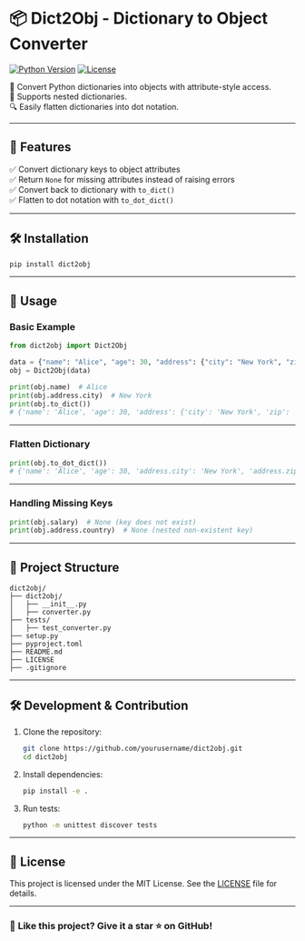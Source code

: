 # 📦 Dict2Obj - Dictionary to Object Converter

[![Python Version](https://img.shields.io/badge/python-3.6%2B-blue.svg)](https://www.python.org/downloads/)
[![License](https://img.shields.io/badge/license-MIT-green.svg)](LICENSE)

🚀 Convert Python dictionaries into objects with attribute-style access.  
🔄 Supports nested dictionaries.  
🔍 Easily flatten dictionaries into dot notation.

---

## 🐜 Features

✅ Convert dictionary keys to object attributes  
✅ Return `None` for missing attributes instead of raising errors  
✅ Convert back to dictionary with `to_dict()`  
✅ Flatten to dot notation with `to_dot_dict()`  

---

## 🛠 Installation

```sh
pip install dict2obj
```

---

## 🚀 Usage

### **Basic Example**
```python
from dict2obj import Dict2Obj

data = {"name": "Alice", "age": 30, "address": {"city": "New York", "zip": "10001"}}
obj = Dict2Obj(data)

print(obj.name)  # Alice
print(obj.address.city)  # New York
print(obj.to_dict())  
# {'name': 'Alice', 'age': 30, 'address': {'city': 'New York', 'zip': '10001'}}
```

---

### **Flatten Dictionary**
```python
print(obj.to_dot_dict())  
# {'name': 'Alice', 'age': 30, 'address.city': 'New York', 'address.zip': '10001'}
```

---

### **Handling Missing Keys**
```python
print(obj.salary)  # None (key does not exist)
print(obj.address.country)  # None (nested non-existent key)
```

---

## 💂️ Project Structure

```
dict2obj/
├── dict2obj/
│   ├── __init__.py
│   ├── converter.py
├── tests/
│   ├── test_converter.py
├── setup.py
├── pyproject.toml
├── README.md
├── LICENSE
├── .gitignore
```

---

## 🛠 Development & Contribution

1. Clone the repository:
   ```sh
   git clone https://github.com/yourusername/dict2obj.git
   cd dict2obj
   ```
2. Install dependencies:
   ```sh
   pip install -e .
   ```
3. Run tests:
   ```sh
   python -m unittest discover tests
   ```

---

## 🐜 License
This project is licensed under the MIT License. See the [LICENSE](LICENSE) file for details.

---

### 🌟 **Like this project? Give it a star ⭐ on GitHub!**

